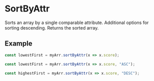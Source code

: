 # SortByAttr

Sorts an array by a single comparable attribute.
Additional options for sorting descending. Returns the sorted array.

## Example

```typescript
const lowestFirst = myArr.sortByAttr(x => x.score);

const lowestFirst = myArr.sortByAttr(x => x.score, "ASC");

const highestFirst = myArr.sortByAttr(x => x.score, "DESC");
```
